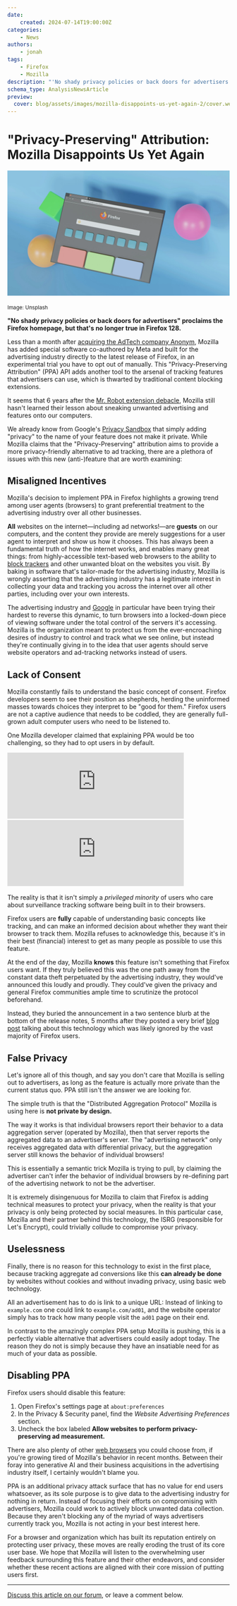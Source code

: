 ```yaml
---
date:
    created: 2024-07-14T19:00:00Z
categories:
    - News
authors:
    - jonah
tags:
    - Firefox
    - Mozilla
description: "'No shady privacy policies or back doors for advertisers' proclaims the Firefox homepage, but that's no longer true in Firefox 128."
schema_type: AnalysisNewsArticle
preview:
  cover: blog/assets/images/mozilla-disappoints-us-yet-again-2/cover.webp
---
```


# "Privacy-Preserving" Attribution: Mozilla Disappoints Us Yet Again

![](../assets/images/mozilla-disappoints-us-yet-again-2/cover.webp)

<small aria-hidden="true">Image: Unsplash</small>

**"No shady privacy policies or back doors for advertisers" proclaims the Firefox homepage, but that's no longer true in Firefox 128.**

Less than a month after [acquiring the AdTech company Anonym](https://discuss.privacyguides.net/t/mozilla-acquires-anonym-raising-the-bar-for-privacy-preserving-digital-advertising/18936), Mozilla has added special software co-authored by Meta and built for the advertising industry directly to the latest release of Firefox, in an experimental trial you have to opt out of manually. This "Privacy-Preserving Attribution" (PPA) API adds another tool to the arsenal of tracking features that advertisers can use, which is thwarted by traditional content blocking extensions.<!-- more -->

It seems that 6 years after the [Mr. Robot extension debacle](https://www.theverge.com/2017/12/16/16784628/mozilla-mr-robot-arg-plugin-firefox-looking-glass), Mozilla still hasn't learned their lesson about sneaking unwanted advertising and features onto our computers.

We already know from Google's [Privacy Sandbox](https://www.eff.org/deeplinks/2019/08/dont-play-googles-privacy-sandbox-1) that simply adding "privacy" to the name of your feature does not make it private. While Mozilla claims that the "Privacy-Preserving" attribution aims to provide a more privacy-friendly alternative to ad tracking, there are a plethora of issues with this new (anti-)feature that are worth examining:

## Misaligned Incentives

Mozilla's decision to implement PPA in Firefox highlights a growing trend among user agents (browsers) to grant preferential treatment to the advertising industry over all other businesses.

**All** websites on the internet—including ad networks!—are **guests** on our computers, and the content they provide are merely suggestions for a user agent to interpret and show us how it chooses. This has always been a fundamental truth of how the internet works, and enables many great things: from highly-accessible text-based web browsers to the ability to [block trackers](https://www.privacyguides.org/en/browser-extensions/) and other unwanted bloat on the websites you visit. By baking in software that's tailor-made for the advertising industry, Mozilla is wrongly asserting that the advertising industry has a legitimate interest in collecting your data and tracking you across the internet over all other parties, including over your own interests.

The advertising industry and [Google](https://discuss.privacyguides.net/t/ublock-origin-lite/15329/11) in particular have been trying their hardest to reverse this dynamic, to turn browsers into a locked-down piece of viewing software under the total control of the servers it's accessing. Mozilla is the organization meant to protect us from the ever-encroaching desires of industry to control and track what we see online, but instead they're continually giving in to the idea that user agents should serve website operators and ad-tracking networks instead of users.

## Lack of Consent

Mozilla constantly fails to understand the basic concept of consent. Firefox developers seem to see their position as shepherds, herding the uninformed masses towards choices they interpret to be "good for them." Firefox users are not a captive audience that needs to be coddled, they are generally full-grown adult computer users who need to be listened to.

One Mozilla developer claimed that explaining PPA would be too challenging, so they had to opt users in by default.

<iframe src="https://mastodon.social/@Schouten_B/112784434152717689/embed" class="mastodon-embed" style="max-width: 100%; border: 0" width="400" allowfullscreen="allowfullscreen"></iframe><script src="https://mastodon.social/embed.js" async="async"></script>

<iframe src="https://mastodon.social/@Schouten_B/112784608473016028/embed" class="mastodon-embed" style="max-width: 100%; border: 0" width="400" allowfullscreen="allowfullscreen"></iframe><script src="https://mastodon.social/embed.js" async="async"></script>

The reality is that it isn't simply a *privileged minority* of users who care about surveillance tracking software being built in to their browsers.

Firefox users are **fully** capable of understanding basic concepts like tracking, and can make an informed decision about whether they want their browser to track them. Mozilla refuses to acknowledge this, because it's in their best (financial) interest to get as many people as possible to use this feature.

At the end of the day, Mozilla **knows** this feature isn't something that Firefox users want. If they truly believed this was the one path away from the constant data theft perpetuated by the advertising industry, they would've announced this loudly and proudly. They could've given the privacy and general Firefox communities ample time to scrutinize the protocol beforehand.

Instead, they buried the announcement in a two sentence blurb at the bottom of the release notes, 5 months after they posted a very brief [blog post](https://blog.mozilla.org/en/mozilla/privacy-preserving-attribution-for-advertising/) talking about this technology which was likely ignored by the vast majority of Firefox users.

## False Privacy

Let's ignore all of this though, and say you don't care that Mozilla is selling out to advertisers, as long as the feature is actually more private than the current status quo. PPA still isn't the answer we are looking for.

The simple truth is that the "Distributed Aggregation Protocol" Mozilla is using here is **not private by design.**

The way it works is that individual browsers report their behavior to a data aggregation server (operated by Mozilla), then that server reports the aggregated data to an advertiser's server. The "advertising network" only receives aggregated data with differential privacy, but the aggregation server still knows the behavior of individual browsers!

This is essentially a semantic trick Mozilla is trying to pull, by claiming the advertiser can't infer the behavior of individual browsers by re-defining part of the advertising network to not be the advertiser.

It is extremely disingenuous for Mozilla to claim that Firefox is adding technical measures to protect your privacy, when the reality is that your privacy is only being protected by social measures. In this particular case, Mozilla and their partner behind this technology, the ISRG (responsible for Let's Encrypt), could trivially collude to compromise your privacy.

## Uselessness

Finally, there is no reason for this technology to exist in the first place, because tracking aggregate ad conversions like this **can already be done** by websites without cookies and without invading privacy, using basic web technology.

All an advertisement has to do is link to a unique URL: Instead of linking to `example.com` one could link to `example.com/ad01`, and the website operator simply has to track how many people visit the `ad01` page on their end.

In contrast to the amazingly complex PPA setup Mozilla is pushing, this is a perfectly viable alternative that advertisers could easily adopt today. The reason they do not is simply because they have an insatiable need for as much of your data as possible.

## Disabling PPA

Firefox users should disable this feature:

1. Open Firefox's settings page at `about:preferences`
2. In the Privacy & Security panel, find the *Website Advertising Preferences* section.
3. Uncheck the box labeled **Allow websites to perform privacy-preserving ad measurement.**

There are also plenty of other [web browsers](https://www.privacyguides.org/en/desktop-browsers/) you could choose from, if you're growing tired of Mozilla's behavior in recent months. Between their foray into generative AI and their business acquisitions in the advertising industry itself, I certainly wouldn't blame you.

PPA is an additional privacy attack surface that has no value for end users whatsoever, as its sole purpose is to give data to the advertising industry for nothing in return. Instead of focusing their efforts on compromising with advertisers, Mozilla could work to actively block unwanted data collection. Because they aren't blocking any of the myriad of ways advertisers currently track you, Mozilla is not acting in your best interest here.

For a browser and organization which has built its reputation entirely on protecting user privacy, these moves are really eroding the trust of its core user base. We hope that Mozilla will listen to the overwhelming user feedback surrounding this feature and their other endeavors, and consider whether these recent actions are aligned with their core mission of putting users first.

---

[Discuss this article on our forum](https://discuss.privacyguides.net/t/privacy-preserving-attribution-mozilla-disappoints-us-yet-again/19467/2), or leave a comment below.
